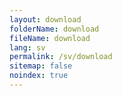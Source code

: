```yaml
---
layout: download
folderName: download
fileName: download
lang: sv
permalink: /sv/download
sitemap: false
noindex: true
---
```

    